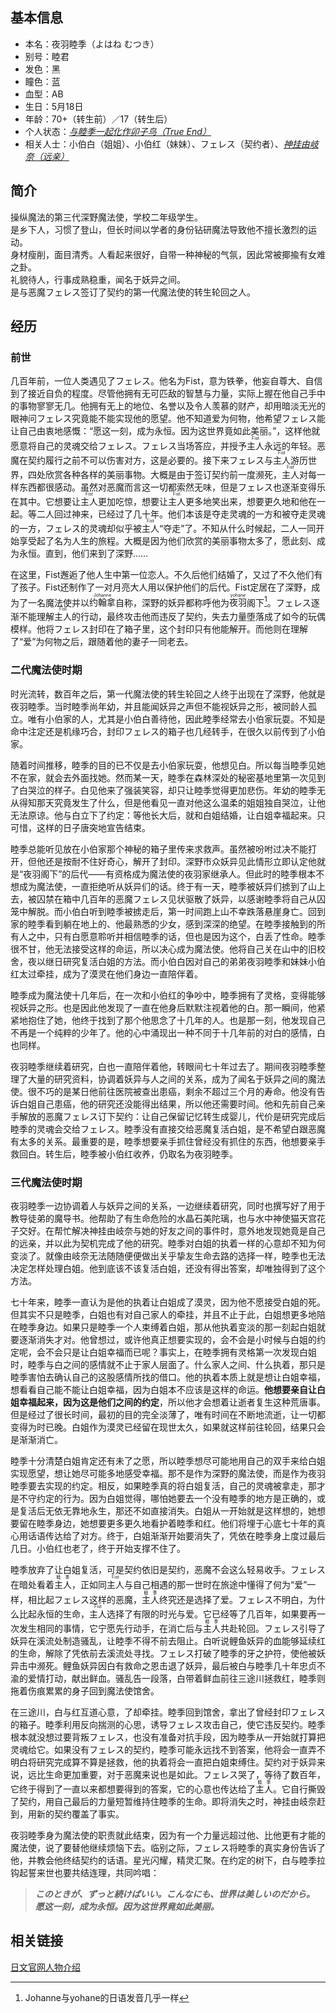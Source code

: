 ## 基本信息
* 本名：夜羽睦季（よはね むつき）
* 别号：睦君
* 发色：黑
* 瞳色：蓝
* 血型：AB
* 生日：5月18日
* 年龄：70+（转生前）／17（转生后）
* 个人状态：*<ins>与睦季一起化作卯子鸟（True End）</ins>*
* 相关人士：小伯白（姐姐）、小伯红（妹妹）、フェレス（契约者）、*<ins>神挂由岐奈（远亲）</ins>*
## 简介
操纵魔法的第三代深野魔法使，学校二年级学生。  
是乡下人，习惯了登山，但长时间以学者的身份钻研魔法导致他不擅长激烈的运动。  
身材瘦削，面目清秀。人看起来很好，自带一种神秘的气氛，因此常被揶揄有女难之卦。  
礼貌待人，行事成熟稳重，闻名于妖异之间。  
是与恶魔フェレス签订了契约的第一代魔法使的转生轮回之人。
## 经历
### 前世
几百年前，一位人类遇见了フェレス。他名为Fist，意为铁拳，他妄自尊大、自信到了接近自负的程度。尽管他拥有无可匹敌的智慧与力量，实际上握在他自己手中的事物寥寥无几。他拥有无上的地位、名誉以及令人羡慕的财产，却用暗淡无光的眼神问フェレス究竟能不能实现他的愿望。他不知道爱为何物，他希望フェレス能让自己由衷地感慨：“愿这一刻，成为永恒。因为这世界竟如此美丽。”，这样他就愿意将自己的灵魂交给フェレス。フェレス当场答应，并授予<ruby>主人<rt>Fist</rt></ruby>永远的年轻。恶魔在契约履行之前不可以伤害对方，这是必要的。接下来フェレス与<ruby>主人<rt>Fist</rt></ruby>游历世界，四处欣赏各种各样的美丽事物。大概是由于签订契约前一度濒死，<ruby>主人<rt>Fist</rt></ruby>对每一样东西都很感动。虽然对恶魔而言这一切都索然无味，但是フェレス也逐渐变得乐在其中。它想要让<ruby>主人<rt>Fist</rt></ruby>更加吃惊，想要让<ruby>主人<rt>Fist</rt></ruby>更多地笑出来，想要更久地和他在一起。等二人回过神来，已经过了几十年。他们本该是夺走灵魂的一方和被夺走灵魂的一方，フェレス的灵魂却似乎被<ruby>主人<rt>Fist</rt></ruby>“夺走”了。不知从什么时候起，二人一同开始享受起了名为人生的旅程。大概是因为他们欣赏的美丽事物太多了，愿此刻、成为永恒。直到，他们来到了深野……

在这里，Fist邂逅了他人生中第一位恋人。不久后他们结婚了，又过了不久他们有了孩子。Fist还制作了一对月亮大人用以保护他们的后代。Fist定居在了深野，成为了一名魔法使并以<ruby>约翰拿<rt>Johanne</rt></ruby>自称，深野的妖异都称呼他为<ruby>夜羽<rt>yohane</rt></ruby>阁下[^1]。フェレス逐渐不能理解<ruby>主人<rt>Fist</rt></ruby>的行动，最终攻击他而违反了契约，失去力量堕落成了如今的玩偶模样。他将フェレス封印在了箱子里，这个封印只有他能解开。而他则在理解了“爱”为何物之后，跟随着他的妻子一同老去。
### 二代魔法使时期
时光流转，数百年之后，第一代魔法使的转生轮回之人终于出现在了深野，他就是夜羽睦季。当时睦季尚年幼，并且能闻妖异之声但不能视妖异之形，被同龄人孤立。唯有小伯家的人，尤其是小伯白善待他，因此睦季经常去小伯家玩耍。不知是命中注定还是机缘巧合，封印フェレス的箱子也几经转手，在很久以前传到了小伯家。

随着时间推移，睦季的目的已不仅是去小伯家玩耍，他想见白。所以每当睦季见她不在家，就会去外面找她。然而某一天，睦季在森林深处的秘密基地里第一次见到了白哭泣的样子。白见他来了强装笑容，却只让睦季觉得更加悲伤。年幼的睦季无从得知那天究竟发生了什么，但是他看见一直对他这么温柔的姐姐独自哭泣，让他无法原谅。他与白立下了约定：等他长大后，就和白姐结婚，让白姐幸福起来。只可惜，这样的日子唐突地宣告结束。

睦季总能听见放在小伯家那个神秘的箱子里传来求救声。虽然被吩咐过决不能打开，但他还是按耐不住好奇心，解开了封印。深野市众妖异见此情形立即认定他就是“夜羽阁下”的后代——有资格成为魔法使的夜羽家继承人。但此时的睦季根本不想成为魔法使，一直拒绝听从妖异们的话。终于有一天，睦季被妖异们掳到了山上去，被囚禁在箱中几百年的恶魔フェレス见状驱散了妖异，以感谢睦季将自己从囚笼中解脱。而小伯白听到睦季被掳走后，第一时间跑上山不幸跌落悬崖身亡。回到家的睦季看到躺在地上的、他最熟悉的少女，感到深深的绝望。在睦季接触到的所有人之中，只有白愿意聆听并相信睦季的话，但也是因为这个，白丢了性命。睦季很不甘，他无法接受这样的命运，所以决心成为魔法使。他将自己关在山中的旧校舍，夜以继日研究复活白姐的方法。而小伯白因对自己的弟弟夜羽睦季和妹妹小伯红太过牵挂，成为了漠灵在他们身边一直陪伴着。

睦季成为魔法使十几年后，在一次和小伯红的争吵中，睦季拥有了灵格，变得能够视妖异之形。也是因此他发现了一直在他身后默默注视着他的白。那一瞬间，他紧紧地抱住了她，他终于找到了那个他思念了十几年的人。也是那一刻，他发现自己不再是一个纯粹的少年了。他的心中涌现出一种不同于十几年前的对白的感情，白也同样。

夜羽睦季继续着研究，白也一直陪伴着他，转眼间七十年过去了。期间夜羽睦季整理了大量的研究资料，协调着妖异与人之间的关系，成为了闻名于妖异之间的魔法使。很不巧的是某日他前往医院被查出患癌，剩余不超过三个月的寿命。他没有告诉白姐自己患癌，他的研究还没能得出结果，所以他还需要时间。他和先前自己亲手解放的恶魔フェレス订下契约：让自己保留记忆转生成婴儿，代价是研究完成后睦季的灵魂会交给フェレス。睦季没有直接交给恶魔复活白姐，是不希望白跟恶魔有太多的关系。最重要的是，睦季想要亲手抓住曾经没有抓住的东西，他想要亲手救回白。转生后，睦季被小伯红收养，仍取名为夜羽睦季。
### 三代魔法使时期
夜羽睦季一边协调着人与妖异之间的关系，一边继续着研究，同时也撰写好了用于教导徒弟的魔导书。他帮助了有生命危险的水晶石美陀璃，也与水中神使猫天宫花子交好。在帮忙解决神挂由岐奈与她的好友之间的事件时，意外地发现她竟是自己的远亲，并以此为契机完成了他的研究。睦季对白姐的执着一样的心意却不知为何变淡了。就像由岐奈无法随随便便做出关乎挚友生命去路的选择一样，睦季也无法决定怎样处理白姐。他到底该不该复活白姐，还没有得出答案，却唯独得到了这个方法。

七十年来，睦季一直认为是他的执着让白姐成了漠灵，因为他不愿接受白姐的死。但其实不只是睦季，白姐也有对自己家人的牵挂，并且不止于此，白姐想更多地陪在睦季身边。如果只是睦季一个人束缚着白姐，那从他执着变淡的那一刻起白姐就要逐渐消失才对。他曾想过，或许他真正想要实现的，会不会是小时候与白姐的约定呢，会不会只是让白姐幸福而已呢？事实上，在睦季拥有灵格第一次发现白姐时，睦季与白之间的感情就不止于家人层面了。什么家人之间、什么执着，那只是睦季害怕去确认自己的这股感情所找的借口。他的执着本质上就是想让白姐幸福，想看看自己能不能让白姐幸福，因为白姐本不应该是这样的命运。**他想要亲自让白姐幸福起来，因为这是他们之间的约定**，所以他才会想着让逝者复生这种荒唐事。但是经过了很长时间，最初的目的完全淡薄了，唯有时间在不断地流逝，让一切都变得为时已晚。白姐作为漠灵已经留在现世太久，如果就这样前往轮回，结果只会是渐渐消亡。

睦季十分清楚白姐肯定还有未了之愿，所以睦季想尽可能地用自己的双手来给白姐实现愿望，想让她尽可能多地感受幸福。那不是作为深野的魔法使，而是作为夜羽睦季要去实现的约定。相反，如果睦季真的将白姐复活，自己的灵魂被拿走，那才是不守约定的行为。因为白姐觉得，哪怕她要去一个没有睦季的地方是正确的，或是复活后无依无靠地永生，那还不如直接消失。白姐从一开始就是这样想的，她想要留在睦季身边，她想要更多更久地看护着睦季和红。他们将埋于心底七十年的真心用话语传达给了对方。终于，白姐渐渐开始要消失了，凭依在睦季身上度过最后几日。小伯红也老了，终于开始支撑不住了。

睦季放弃了让白姐复活，可是契约依旧是契约，恶魔不会这么轻易收手。フェレス在暗处看着<ruby>主人<rt>睦季</rt></ruby>，正如同<ruby>主人<rt>Fist</rt></ruby>与自己相遇的那一世时在旅途中懂得了何为“爱”一样，相比起フェレス这样的恶魔，<ruby>主人<rt>睦季</rt></ruby>终究还是选择了爱。フェレス不明白，为什么比起永恒的生命，<ruby>主人<rt>Fist</rt></ruby>选择了有限的时光与爱。它已经等了几百年，如果要再一次发生相同的事情，它宁愿先行动手，在消亡后与<ruby>主人<rt>睦季</rt></ruby>共赴轮回。フェレス引导了妖异在溪流处制造骚乱，让睦季不得不前去阻止。白听说鲤鱼妖异的血能够延续红的生命，解除了凭依前去溪流处寻找。フェレス打破了睦季的牙之护符，使他被妖异击中濒死。鲤鱼妖异因白有救命之恩击退了妖异，最后被白与睦季几十年忠贞不渝的爱情打动，献出鲜血。骚乱告一段落，白带着鲜血前往三途川拯救红，睦季则拖着伤痕累累的身子回到魔法使馆舍。

在三途川，白与红互道心意，了却牵挂。睦季回到馆舍，拿出了曾经封印フェレス的箱子。睦季利用反向揣测的心思，诱导フェレス攻击自己，使它违反契约。睦季根本就没想过要背叛フェレス，也没有准备对抗手段，因为睦季从一开始就打算把灵魂给它。如果没有フェレス的契约，睦季可能永远找不到答案，他将会一直弄不明白将研究完成算不算是拯救，他的执着将会一直把白姐束缚住。契约对于妖异来说，远比生命更加重要，对于恶魔来说也是如此。フェレス哭了，等待了数百年，它终于得到了一直以来都想要得到的答案，它的心意也传达给了<ruby>主人<rt>睦季</rt></ruby>。它自行撕毁了契约，用自己最后的力量短暂维持住睦季的生命。即将消失之时，神挂由岐奈赶到，用新的契约覆盖了事实。

夜羽睦季身为魔法使的职责就此结束，因为有一个力量远超过他、比他更有才能的魔法使，说了要替他继续烦恼下去。临别之际，フェレス将睦季的真实身份告诉了他，并教会他终结契约的话语。星光闪耀，精灵汇聚。在约定的树下，白与睦季拉钩起誓来世也要共结连理，共同吟唱：

>***このときが、ずっと続けばいい。こんなにも、世界は美しいのだから。***  
>***愿这一刻，成为永恒。因为这世界竟如此美丽。***

## 相关链接
[日文官网人物介绍](https://fanzagames-digination.com/azurite/tamayura/character/index.html#character08)

[^1]:Johanne与yohane的日语发音几乎一样